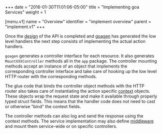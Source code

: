 +++
date = "2016-01-30T11:01:06-05:00"
title = "Implementing goa Services"
weight = 1

[menu.v1]
name = "Overview"
identifier = "implement overview"
parent = "implement.v1"
+++

Once the [design](/v1/design/overview) of the API is completed and [goagen](/v1/implement/goagen) has
generated the low level handlers the next step consists of implementing the actual action handlers.

`goagen` generates a controller interface for each resource. It also generates `MountXXXController`
methods all in the `app` package. The controller mounting methods accept an instance of an object
that implements the corresponding controller interface and take care of hooking up the low level
HTTP router with the corresponding methods.

The glue code that binds the controller object methods with the HTTP router also takes care of
instantiating the action specific [context](/v1/implement/context) objects. These objects wrap the
request state and make it available through properly typed struct fields. This means that the
handler code does not need to cast or otherwise "bind" the context fields.

The controller methods can also log and send the response using the context methods. The service
implementation may also define [middleware](/v1/implement/middleware) and mount them service-wide or on
specific controllers.
